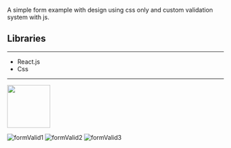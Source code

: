 A simple form example with design using css only and custom validation system with js.

## Libraries

---

- React.js
- Css

---

<img src="https://user-images.githubusercontent.com/97463548/151405422-3913dd8c-2123-4212-849e-d717e0b5d7ae.png" width="100" height="100" />




![formValid1](https://user-images.githubusercontent.com/97463548/151405422-3913dd8c-2123-4212-849e-d717e0b5d7ae.png)
![formValid2](https://user-images.githubusercontent.com/97463548/151405437-3d2b466d-9995-492a-94e7-6a11ec8860ab.png)
![formValid3](https://user-images.githubusercontent.com/97463548/151405446-79d36982-6351-4b3c-acf1-f6eb690f5efa.png)
